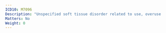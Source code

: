 ```yaml
---
ICD10: M7096
Description: "Unspecified soft tissue disorder related to use, overuse and pressure: Lower leg"
Matters: No
Weight: 0
---
```


